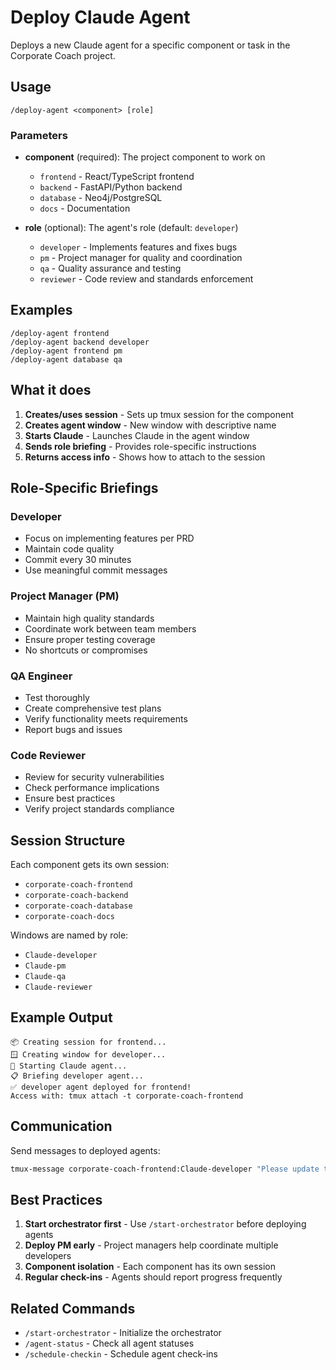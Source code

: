 # Deploy Claude Agent

Deploys a new Claude agent for a specific component or task in the Corporate Coach project.

## Usage
```
/deploy-agent <component> [role]
```

### Parameters
- **component** (required): The project component to work on
  - `frontend` - React/TypeScript frontend
  - `backend` - FastAPI/Python backend
  - `database` - Neo4j/PostgreSQL
  - `docs` - Documentation

- **role** (optional): The agent's role (default: `developer`)
  - `developer` - Implements features and fixes bugs
  - `pm` - Project manager for quality and coordination
  - `qa` - Quality assurance and testing
  - `reviewer` - Code review and standards enforcement

## Examples
```
/deploy-agent frontend
/deploy-agent backend developer
/deploy-agent frontend pm
/deploy-agent database qa
```

## What it does

1. **Creates/uses session** - Sets up tmux session for the component
2. **Creates agent window** - New window with descriptive name
3. **Starts Claude** - Launches Claude in the agent window
4. **Sends role briefing** - Provides role-specific instructions
5. **Returns access info** - Shows how to attach to the session

## Role-Specific Briefings

### Developer
- Focus on implementing features per PRD
- Maintain code quality
- Commit every 30 minutes
- Use meaningful commit messages

### Project Manager (PM)
- Maintain high quality standards
- Coordinate work between team members
- Ensure proper testing coverage
- No shortcuts or compromises

### QA Engineer
- Test thoroughly
- Create comprehensive test plans
- Verify functionality meets requirements
- Report bugs and issues

### Code Reviewer
- Review for security vulnerabilities
- Check performance implications
- Ensure best practices
- Verify project standards compliance

## Session Structure

Each component gets its own session:
- `corporate-coach-frontend`
- `corporate-coach-backend`
- `corporate-coach-database`
- `corporate-coach-docs`

Windows are named by role:
- `Claude-developer`
- `Claude-pm`
- `Claude-qa`
- `Claude-reviewer`

## Example Output
```
📦 Creating session for frontend...
🪟 Creating window for developer...
🤖 Starting Claude agent...
📋 Briefing developer agent...
✅ developer agent deployed for frontend!
Access with: tmux attach -t corporate-coach-frontend
```

## Communication

Send messages to deployed agents:
```bash
tmux-message corporate-coach-frontend:Claude-developer "Please update the tests"
```

## Best Practices

1. **Start orchestrator first** - Use `/start-orchestrator` before deploying agents
2. **Deploy PM early** - Project managers help coordinate multiple developers
3. **Component isolation** - Each component has its own session
4. **Regular check-ins** - Agents should report progress frequently

## Related Commands

- `/start-orchestrator` - Initialize the orchestrator
- `/agent-status` - Check all agent statuses
- `/schedule-checkin` - Schedule agent check-ins

